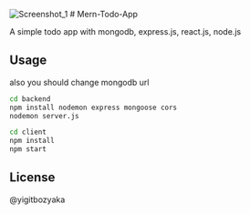 ![Screenshot_1](https://user-images.githubusercontent.com/112256994/211108679-bf160f1d-8438-4705-8519-e7cf9ffcbced.png)
﻿# Mern-Todo-App

A simple todo app with mongodb, express.js, react.js, node.js
## Usage

also you should change mongodb url
```bash
cd backend
npm install nodemon express mongoose cors
nodemon server.js

cd client
npm install
npm start
```


## License

@yigitbozyaka
